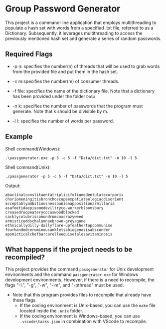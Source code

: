 # Group Password Generator
This project is a command-line application that employs multithreading to populate a hash set with words from a specified .txt file, referred to as a Dictionary. Subsequently, it leverages multithreading to access the previously mentioned hash set and generate a series of random passwords.

## Required Flags
* -p n: specifies the number(n) of threads that will be used to grab words from the provided file and put them in the hash set.

* -c m:specifies the number(m) of consumer threads.

* -f file: specifies the name of the dictionary file. Note that a dictionary has been provided under the folder `Data`.

* -n k: specifies the number of passwords that the program must generate. Note that k should be divisible by m.

* -l l: specifies the number of words per password.

## Example
Shell command(Windows):
```
.\passgenerator.exe -p 5 -c 5 -f "Data/dict.txt" -n 10 -l 5
```
Shell command(Unix):
```
./passgenerator -p 5 -c 5 -f "Data/dict.txt" -n 10 -l 5
```
Output:
```
abactinalconstituentatriplicifoliumedentulatecorporis
choriomeningitisbronchoscopeexpatiateelegiacdisorient
acceptablyambitiousnessbunionappositionarmillaria
asafoetidaepisomedeviltryco-workerbloomsbury
creasedroopeaterycocuswoodblocked
cacklycolubrisconundrumcoxcrazyweed
armisticeddschalumnaebrown-greyagone
ethnicallydilly-dallyflare-upfeathertopcommunise
fourhandedceruminousankletsabiogenesisabsconder
apomicticalchefbarcarolleequisetalesavitaminosis
```

## What happens if the project needs to be recompiled?
This project provides the command `passgenerator` for Unix development environments and the command `passgenerator.exe` for Windows development environments. However, if there is a need to recompile, the flags "-I.", "-g", "-w", "-lm", and "-pthread" must be used.
* Note that this program provides files to recompile that already have these flags.
  * If the coding environment is Unix-based, you can use the `make` file located inside the `.unix` folder.
  * If the coding environment is Windows-based, you can use `.vscode\tasks.json` in combination with VScode to recompile.
